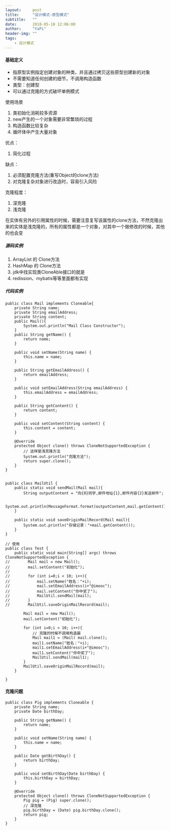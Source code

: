 ```yaml
---
layout:     post
title:      "设计模式-原型模式"
subtitle:   ""
date:       2018-05-10 12:06:00
author:     "YaPi"
header-img: ""
tags:
    - 设计模式
---
```


#### 基础定义

- 指原型实例指定创建对象的种类，并且通过拷贝这些原型创建新的对象
- 不需要知道任何创建的细节，不调用构造函数
- 类型：创建型
- 可以通过克隆的方式破坏单例模式

使用场景
1. 类初始化消耗较多资源
2. new产生的一个对象需要非常繁琐的过程
3. 构造函数比较复杂
4. 循环体中产生大量对象

优点：
1. 简化过程

缺点：
1. 必须配置克隆方法(重写Object的clone方法)
2. 对克隆复杂对象进行改造时，容易引入风险

克隆程度：
1. 深克隆
2. 浅克隆

在实体有另外的引用属性的时候，需要注意复写该属性的clone方法，不然克隆出来的实体是浅克隆的，所有的属性都是一个对象，对其中一个做修改的时候，其他的也会变

##### 源码实例

1. ArrayList 的 Clone方法
2. HashMap 的 Clone方法
3. jdk中找实现类CloneAble接口的就是
4. redission、mybatis等等里面都有实现

##### 代码实例

```
public class Mail implements Cloneable{
    private String name;
    private String emailAddress;
    private String content;
    public Mail(){
        System.out.println("Mail Class Constructor");
    }
    public String getName() {
        return name;
    }

    public void setName(String name) {
        this.name = name;
    }

    public String getEmailAddress() {
        return emailAddress;
    }

    public void setEmailAddress(String emailAddress) {
        this.emailAddress = emailAddress;
    }

    public String getContent() {
        return content;
    }

    public void setContent(String content) {
        this.content = content;
    }

    @Override
    protected Object clone() throws CloneNotSupportedException {
        // 这样是浅克隆方法
        System.out.println("克隆方法");
        return super.clone();
    }
}


public class MailUtil {
    public static void sendMail(Mail mail){
        String outputContent = "向{0}同学,邮件地址{1},邮件内容{2}发送邮件";

        System.out.println(MessageFormat.format(outputContent,mail.getContent(),mail.getEmailAddress(),mail.getEmailAddress()));
    }

    public static void saveOriginMailRecord(Mail mail){
        System.out.println("存储记录："+mail.getContent());
    }
}

// 使用
public class Test {
    public static void main(String[] args) throws CloneNotSupportedException {
//        Mail mail = new Mail();
//        mail.setContent("初始化");
//
//        for (int i=0;i < 10; i++){
//            mail.setName("姓名："+i);
//            mail.setEmailAddress(i+"@imooc");
//            mail.setContent("你中奖了");
//            MailUtil.sendMail(mail);
//        }
//        MailUtil.saveOriginMailRecord(mail);

        Mail mail = new Mail();
        mail.setContent("初始化");

        for (int i=0;i < 10; i++){
            // 克隆的时候不调用构造器
            Mail mail1 = (Mail) mail.clone();
            mail1.setName("姓名："+i);
            mail1.setEmailAddress(i+"@imooc");
            mail1.setContent("你中奖了");
            MailUtil.sendMail(mail1);
        }
        MailUtil.saveOriginMailRecord(mail);
    }

}
```

#### 克隆问题

```
public class Pig implements Cloneable {
    private String name;
    private Date birthDay;

    public String getName() {
        return name;
    }

    public void setName(String name) {
        this.name = name;
    }

    public Date getBirthDay() {
        return birthDay;
    }

    public void setBirthDay(Date birthDay) {
        this.birthDay = birthDay;
    }

    @Override
    protected Object clone() throws CloneNotSupportedException {
        Pig pig = (Pig) super.clone();
        // 深克隆
        pig.birthDay = (Date) pig.birthDay.clone();
        return pig;
    }
}

```
